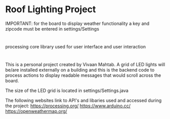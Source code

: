 # Roof Lighting Project
IMPORTANT: for the board to display weather functionality a key and zipcode must be entered in settings/Settings
#
processing core library used for user interface and user interaction
#
This is a personal project created by Vivaan Mahtab. A grid of LED lights will be/are installed externally on a building and this is the backend code to process actions to display readable messages that would scroll across the board.

The size of the LED grid is located in settings/Settings.java

The following websites link to API's and libaries used and accessed during the project:
https://processing.org/
https://www.arduino.cc/
https://openweathermap.org/

